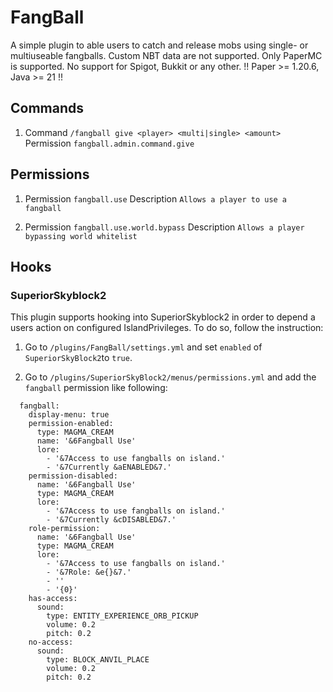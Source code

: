 
# FangBall

A simple plugin to able users to catch and release mobs using single- or multiuseable fangballs. Custom NBT data are not supported. Only PaperMC is supported. No support for Spigot, Bukkit or any other.
!! Paper >= 1.20.6, Java >= 21 !!




## Commands
1) Command `/fangball give <player> <multi|single> <amount>`
 Permission `fangball.admin.command.give`


## Permissions
1) Permission `fangball.use`
 Description `Allows a player to use a fangball`

2) Permission `fangball.use.world.bypass`
 Description `Allows a player bypassing world whitelist`
 
## Hooks
### SuperiorSkyblock2
This plugin supports hooking into SuperiorSkyblock2 in order to depend a users action on configured IslandPrivileges. To do so, follow the instruction:

1) Go to
`/plugins/FangBall/settings.yml` 
and set `enabled` of `SuperiorSkyBlock2`to `true`.

2) Go to
`/plugins/SuperiorSkyBlock2/menus/permissions.yml` and add the `fangball` permission like following:

```
  fangball:
    display-menu: true
    permission-enabled:
      type: MAGMA_CREAM
      name: '&6Fangball Use'
      lore:
        - '&7Access to use fangballs on island.'
        - '&7Currently &aENABLED&7.'
    permission-disabled:
      name: '&6Fangball Use'
      type: MAGMA_CREAM
      lore:
        - '&7Access to use fangballs on island.'
        - '&7Currently &cDISABLED&7.'
    role-permission:
      name: '&6Fangball Use'
      type: MAGMA_CREAM
      lore:
        - '&7Access to use fangballs on island.'
        - '&7Role: &e{}&7.'
        - ''
        - '{0}'
    has-access:
      sound:
        type: ENTITY_EXPERIENCE_ORB_PICKUP
        volume: 0.2
        pitch: 0.2
    no-access:
      sound:
        type: BLOCK_ANVIL_PLACE
        volume: 0.2
        pitch: 0.2
```
